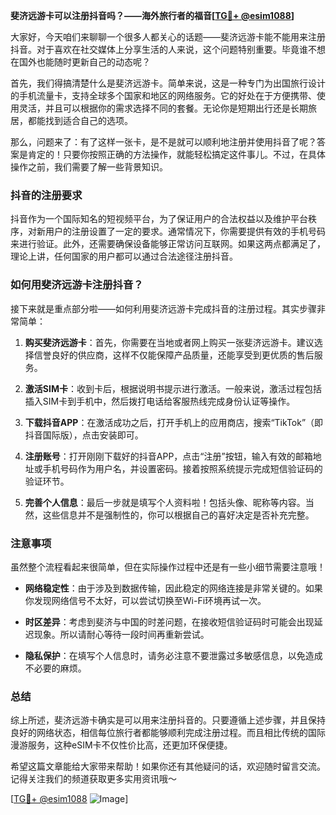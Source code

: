 **斐济远游卡可以注册抖音吗？——海外旅行者的福音[[TG💪+ @esim1088](https://t.me/s/esim1088)]**

大家好，今天咱们来聊聊一个很多人都关心的话题——斐济远游卡能不能用来注册抖音。对于喜欢在社交媒体上分享生活的人来说，这个问题特别重要。毕竟谁不想在国外也能随时更新自己的动态呢？

首先，我们得搞清楚什么是斐济远游卡。简单来说，这是一种专门为出国旅行设计的手机流量卡，支持全球多个国家和地区的网络服务。它的好处在于方便携带、使用灵活，并且可以根据你的需求选择不同的套餐。无论你是短期出行还是长期旅居，都能找到适合自己的选项。

那么，问题来了：有了这样一张卡，是不是就可以顺利地注册并使用抖音了呢？答案是肯定的！只要你按照正确的方法操作，就能轻松搞定这件事儿。不过，在具体操作之前，我们需要了解一些背景知识。

### 抖音的注册要求

抖音作为一个国际知名的短视频平台，为了保证用户的合法权益以及维护平台秩序，对新用户的注册设置了一定的要求。通常情况下，你需要提供有效的手机号码来进行验证。此外，还需要确保设备能够正常访问互联网。如果这两点都满足了，理论上讲，任何国家的用户都可以通过合法途径注册抖音。

### 如何用斐济远游卡注册抖音？

接下来就是重点部分啦——如何利用斐济远游卡完成抖音的注册过程。其实步骤非常简单：

1. **购买斐济远游卡**：首先，你需要在当地或者网上购买一张斐济远游卡。建议选择信誉良好的供应商，这样不仅能保障产品质量，还能享受到更优质的售后服务。

2. **激活SIM卡**：收到卡后，根据说明书提示进行激活。一般来说，激活过程包括插入SIM卡到手机中，然后拨打电话给客服热线完成身份认证等操作。

3. **下载抖音APP**：在激活成功之后，打开手机上的应用商店，搜索“TikTok”（即抖音国际版），点击安装即可。

4. **注册账号**：打开刚刚下载好的抖音APP，点击“注册”按钮，输入有效的邮箱地址或手机号码作为用户名，并设置密码。接着按照系统提示完成短信验证码的验证环节。

5. **完善个人信息**：最后一步就是填写个人资料啦！包括头像、昵称等内容。当然，这些信息并不是强制性的，你可以根据自己的喜好决定是否补充完整。

### 注意事项

虽然整个流程看起来很简单，但在实际操作过程中还是有一些小细节需要注意哦！

- **网络稳定性**：由于涉及到数据传输，因此稳定的网络连接是非常关键的。如果你发现网络信号不太好，可以尝试切换至Wi-Fi环境再试一次。
  
- **时区差异**：考虑到斐济与中国的时差问题，在接收短信验证码时可能会出现延迟现象。所以请耐心等待一段时间再重新尝试。

- **隐私保护**：在填写个人信息时，请务必注意不要泄露过多敏感信息，以免造成不必要的麻烦。

### 总结

综上所述，斐济远游卡确实是可以用来注册抖音的。只要遵循上述步骤，并且保持良好的网络状态，相信每位旅行者都能够顺利完成注册过程。而且相比传统的国际漫游服务，这种eSIM卡不仅性价比高，还更加环保便捷。

希望这篇文章能给大家带来帮助！如果你还有其他疑问的话，欢迎随时留言交流。记得关注我们的频道获取更多实用资讯哦～

[[TG💪+ @esim1088](https://t.me/s/esim1088) ![Image](https://i.postimg.cc/4NQfJmqS/Snipaste-2025-05-13-00-14-12.png)]